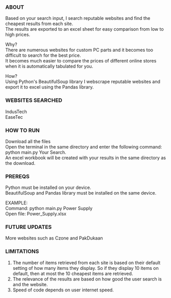 ### ABOUT ###  
Based on your search input, I search reputable websites and find the cheapest results from each site.  
The results are exported to an excel sheet for easy comparison from low to high prices.  

Why?  
There are numerous websites for custom PC parts and it becomes too difficult to search for the best price.  
It becomes much easier to compare the prices of different online stores when it is automatically tabulated for you.  

How?  
Using Python's BeautifulSoup library I webscrape reputable websites and export it to excel using the Pandas library.  


### WEBSITES SEARCHED ###  
IndusTech  
EaseTec


### HOW TO RUN ###  
Download all the files  
Open the terminal in the same directory and enter the following command: python main.py Your Search.  
An excel workbook will be created with your results in the same directory as the download.  


### PREREQS ###  
Python must be installed on your device.  
BeautifulSoup and Pandas library must be installed on the same device.  


EXAMPLE:  
Command: python main.py Power Supply  
Open file: Power_Supply.xlsx  


### FUTURE UPDATES ###  
More websites such as Czone and PakDukaan  


### LIMITATIONS ###  
1) The number of items retrieved from each site is based on their default setting of how many items they display. So if they display 10 items on default, then at most the 10 cheapest items are retrieved.  
2) The relevance of the results are based on how good the user search is and the website.  
3) Speed of code depends on user internet speed.  
